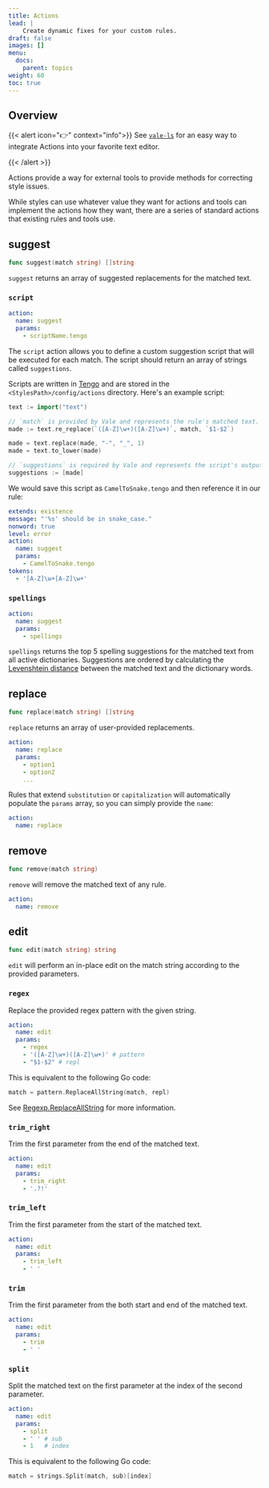 ```yaml
---
title: Actions
lead: |
    Create dynamic fixes for your custom rules.
draft: false
images: []
menu:
  docs:
    parent: topics
weight: 60
toc: true
---
```


## Overview

{{< alert icon="👉" context="info">}}
See [`vale-ls`][1] for an easy way to integrate Actions into your favorite text 
editor.

[1]: https://github.com/errata-ai/vale-ls
{{< /alert >}}

Actions provide a way for external tools to provide methods for correcting 
style issues.

While styles can use whatever value they want for actions and tools can 
implement the actions how they want, there are a series of standard actions 
that existing rules and tools use.

## suggest

```go
func suggest(match string) []string
```

`suggest` returns an array of suggested replacements for the matched text.

### `script`

```yaml
action:
  name: suggest
  params:
    - scriptName.tengo
```

The `script` action allows you to define a custom suggestion script that will 
be executed for each match. The script should return an array of strings called
`suggestions`.

Scripts are written in [Tengo][3] and are stored in the
`<StylesPath>/config/actions` directory. Here's an example script:

```go
text := import("text")

// `match` is provided by Vale and represents the rule's matched text.
made := text.re_replace(`([A-Z]\w+)([A-Z]\w+)`, match, `$1-$2`)

made = text.replace(made, "-", "_", 1)
made = text.to_lower(made)

// `suggestions` is required by Vale and represents the script's output.
suggestions := [made]
```

We would save this script as `CamelToSnake.tengo` and then reference it in
our rule:

```yaml
extends: existence
message: "'%s' should be in snake_case."
nonword: true
level: error
action:
  name: suggest
  params:
    - CamelToSnake.tengo
tokens:
  - '[A-Z]\w+[A-Z]\w+'
```

### `spellings`

```yaml
action:
  name: suggest
  params:
    - spellings
```

`spellings` returns the top 5 spelling suggestions for the matched text from
all active dictionaries. Suggestions are ordered by calculating the 
[Levenshtein distance][1] between the matched text and the dictionary words.

## replace

```go
func replace(match string) []string
```

`replace` returns an array of user-provided replacements.

```yaml
action:
  name: replace
  params:
    - option1
    - option2
    ...
```

Rules that extend `substitution` or `capitalization` will automatically 
populate the `params` array, so you can simply provide the `name`:

```yaml
action:
  name: replace
```

## remove

```go
func remove(match string)
```

`remove` will remove the matched text of any rule.

```yaml
action:
  name: remove
```

## edit

```go
func edit(match string) string
```

`edit` will perform an in-place edit on the match string according to the 
provided parameters.

### `regex`

Replace the provided regex pattern with the given string.

```yaml
action:
  name: edit
  params:
    - regex
    - '([A-Z]\w+)([A-Z]\w+)' # pattern
    - "$1-$2" # repl
```

This is equivalent to the following Go code:

```go
match = pattern.ReplaceAllString(match, repl)
```

See [Regexp.ReplaceAllString][2] for more information.

### `trim_right`

Trim the first parameter from the end of the matched text.

```yaml
action:
  name: edit
  params:
    - trim_right
    - '.?!'
```

### `trim_left`

Trim the first parameter from the start of the matched text.

```yaml
action:
  name: edit
  params:
    - trim_left
    - ' '
```

### `trim`

Trim the first parameter from the both start and end of the matched text.

```yaml
action:
  name: edit
  params:
    - trim
    - ' '
```

### `split`

Split the matched text on the first parameter at the index of the second 
parameter.

```yaml
action:
  name: edit
  params:
    - split
    - ' ' # sub
    - 1   # index
```

This is equivalent to the following Go code:

```go
match = strings.Split(match, sub)[index]
```

[1]: https://pkg.go.dev/github.com/adrg/strutil@v0.3.0/metrics#Levenshtein
[2]: https://pkg.go.dev/regexp#Regexp.ReplaceAllString
[3]: https://github.com/d5/tengo
